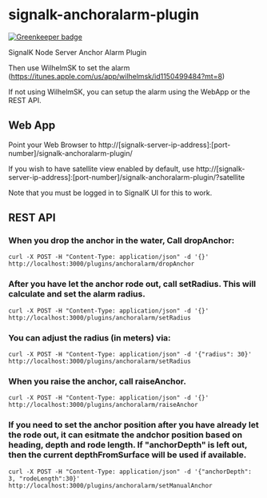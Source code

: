 # signalk-anchoralarm-plugin

[![Greenkeeper badge](https://badges.greenkeeper.io/sbender9/signalk-anchoralarm-plugin.svg)](https://greenkeeper.io/)

SignalK Node Server Anchor Alarm Plugin

Then use WilhelmSK to set the alarm (https://itunes.apple.com/us/app/wilhelmsk/id1150499484?mt=8)

If not using WilhelmSK, you can setup the alarm using the WebApp or the REST API.

## Web App

Point your Web Browser to http://[signalk-server-ip-address]:[port-number]/signalk-anchoralarm-plugin/

If you wish to have satellite view enabled by default, use http://[signalk-server-ip-address]:[port-number]/signalk-anchoralarm-plugin/?satellite

Note that you must be logged in to SignalK UI for this to work.

## REST API

### When you drop the anchor in the water, Call dropAnchor:


```
curl -X POST -H "Content-Type: application/json" -d '{}' http://localhost:3000/plugins/anchoralarm/dropAnchor
```

### After you have let the anchor rode out, call setRadius. This will calculate and set the alarm radius.

```
curl -X POST -H "Content-Type: application/json" -d '{}' http://localhost:3000/plugins/anchoralarm/setRadius
```

### You can adjust the radius (in meters) via:

```
curl -X POST -H "Content-Type: application/json" -d '{"radius": 30}' http://localhost:3000/plugins/anchoralarm/setRadius
```

### When you raise the anchor, call raiseAnchor.

```
curl -X POST -H "Content-Type: application/json" -d '{}' http://localhost:3000/plugins/anchoralarm/raiseAnchor
```

### If you need to set the anchor position after you have already let the rode out, it can esitmate the andchor position based on heading, depth and rode length. If "anchorDepth" is left out, then the current depthFromSurface will be used if available.

```
curl -X POST -H "Content-Type: application/json" -d '{"anchorDepth": 3, "rodeLength":30}' http://localhost:3000/plugins/anchoralarm/setManualAnchor
```


